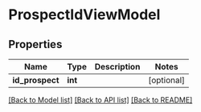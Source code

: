 # ProspectIdViewModel

## Properties
Name | Type | Description | Notes
------------ | ------------- | ------------- | -------------
**id_prospect** | **int** |  | [optional] 

[[Back to Model list]](../README.md#documentation-for-models) [[Back to API list]](../README.md#documentation-for-api-endpoints) [[Back to README]](../README.md)


